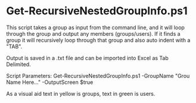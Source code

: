 # Get-RecursiveNestedGroupInfo.ps1
This script takes a group as input from the command line, and it will loop through the group and output any members (groups/users). If it finds a group it will recursively loop through that group and also auto indent with a "TAB". 

Output is saved in a .txt file and can be imported into Excel as Tab Delimited.

Script Parameters:
Get-RecursiveNestedGroupInfo.ps1 -GroupName "Grou Name Here..." -OutputScreen $true

As a visual aid text in yellow is groups, text in green is users.
